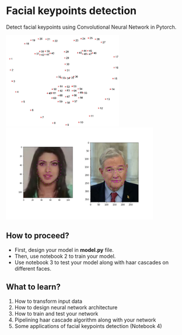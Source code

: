 # Facial keypoints detection
Detect facial keypoints using Convolutional Neural Network in Pytorch.

<img src='images/landmarks_numbered.jpg' height= 250>
<img src='images/key_pts_example.png' height = 250>

## How to proceed?
- First, design your model in **model.py** file.
- Then, use notebook 2 to train your model.
- Use notebook 3 to test your model along with haar cascades on different faces.

## What to learn?
1. How to transform input data
2. How to design neural network architecture
3. How to train and test your network
4. Pipelining haar cascade algorithm along with your network
5. Some applications of facial keypoints detection (Notebook 4)
